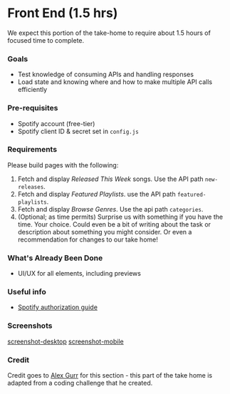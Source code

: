 # Front End (1.5 hrs)

We expect this portion of the take-home to require about 1.5 hours of focused time to complete. 

### Goals

- Test knowledge of consuming APIs and handling responses
- Load state and knowing where and how to make multiple API calls efficiently

### Pre-requisites

- Spotify account (free-tier)
- Spotify client ID & secret set in `config.js`

### Requirements

Please build pages with the following:

1. Fetch and display *Released This Week* songs. Use the API path `new-releases`.
2. Fetch and display *Featured Playlists*. use the API path `featured-playlists`.
3. Fetch and display *Browse Genres*. Use the api path `categories`.
4. (Optional; as time permits) Surprise us with something if you have the time. Your choice. Could even be a bit of writing about the task or description about something you might consider. Or even a recommendation for changes to our take home!

### What's Already Been Done

- UI/UX for all elements, including previews

### Useful info

- [Spotify authorization guide](https://developer.spotify.com/documentation/general/guides/authorization-guide/)

### Screenshots

[screenshot-desktop](https://puu.sh/GwPLE/3be580156a.png)
[screenshot-mobile](https://puu.sh/GwPLS/0bcb566d23.png)

### Credit

Credit goes to [Alex Gurr](https://www.alexgurr.com/) for this section - this part of the take home is adapted from a coding challenge that he created.
